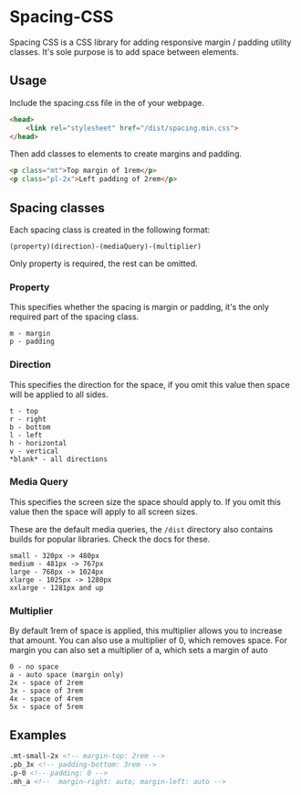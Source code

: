 # Spacing-CSS
Spacing CSS is a CSS library for adding responsive margin / padding utility classes. It's sole purpose is to add space between elements.


## Usage
Include the spacing.css file in the <head> of your webpage.

``` html
<head>
    <link rel="stylesheet" href="/dist/spacing.min.css">
</head>
```

Then add classes to elements to create margins and padding.
``` html
<p class="mt">Top margin of 1rem</p>
<p class="pl-2x">Left padding of 2rem</p>
```

## Spacing classes
Each spacing class is created in the following format:
```
(property)(direction)-(mediaQuery)-(multiplier)
```
Only property is required, the rest can be omitted.

### Property
This specifies whether the spacing is margin or padding, it's the only required part of the spacing class.
```
m - margin
p - padding
```

### Direction
This specifies the direction for the space, if you omit this value then space will be applied to all sides.
```
t - top
r - right
b - bottom
l - left
h - horizontal
v - vertical
*blank* - all directions
```

### Media Query
This specifies the screen size the space should apply to. If you omit this value then the space will apply to all screen sizes.

These are the default media queries, the `/dist` directory also contains builds for popular libraries. Check the docs for these.
```
small - 320px -> 480px
medium - 481px -> 767px
large - 768px -> 1024px
xlarge - 1025px -> 1280px
xxlarge - 1281px and up
```

### Multiplier
By default 1rem of space is applied, this multiplier allows you to increase that amount. You can also use a multiplier of 0, which removes space. For margin you can also set a multiplier of a, which sets a margin of auto

```
0 - no space
a - auto space (margin only)
2x - space of 2rem
3x - space of 3rem
4x - space of 4rem
5x - space of 5rem
```

## Examples
``` html
.mt-small-2x <!-- margin-top: 2rem -->
.pb_3x <!-- padding-bottom: 3rem -->
.p-0 <!-- padding: 0 -->
.mh_a <!--  margin-right: auto; margin-left: auto -->
```
